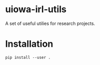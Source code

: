 # uiowa-irl-utils
A set of useful utilies for research projects. 

# Installation
`pip install --user .`

